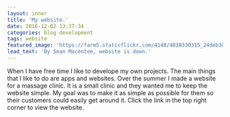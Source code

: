 ```yaml
---
layout: inner
title: 'My website.'
date: 2016-12-02 13:37:34
categories: blog development
tags: website
featured_image: 'https://farm5.staticflickr.com/4148/4838330315_24deb3806e_z_d.jpg'
lead_text: 'By Sean Macentee, website is down.'
---
```


When I have free time I like to develope my own projects. The main things that I like to do are apps and websites. Over the summer I made a website for a massage clinic. It is a small clinic and they wanted me to keep the website simple. My goal was to make it as simple as possible for them so their customers could easily get around it. Click the link in the top right corner to view the website.
